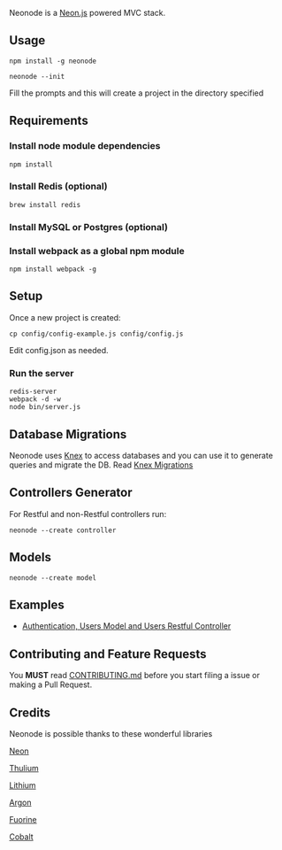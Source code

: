 Neonode is a [Neon.js][3] powered MVC stack.


## Usage

    npm install -g neonode

    neonode --init

Fill the prompts and this will create a project in the directory specified

## Requirements

### Install node module dependencies

    npm install

### Install Redis (optional)

    brew install redis


### Install MySQL or Postgres (optional)

### Install webpack as a global npm module

    npm install webpack -g

## Setup

Once a new project is created:

    cp config/config-example.js config/config.js

Edit config.json as needed.


### Run the server

    redis-server
    webpack -d -w
    node bin/server.js


## Database Migrations

Neonode uses [Knex][1] to access databases and you can use it to generate queries and migrate the DB. Read [Knex Migrations][2]

## Controllers Generator

For Restful and non-Restful controllers run:

    neonode --create controller

## Models

    neonode --create model

## Examples

* [Authentication, Users Model and Users Restful Controller][9]

## Contributing and Feature Requests

You **MUST** read [CONTRIBUTING.md](CONTRIBUTING.md) before you start filing a issue or making a Pull Request.

## Credits

Neonode is possible thanks to these wonderful libraries

[Neon][3]

[Thulium][4]

[Lithium][5]

[Argon][6]

[Fuorine][7]

[Cobalt][8]



[1]: http://knexjs.org/
[2]: http://knexjs.org/#Migrations
[3]: https://github.com/azendal/neon
[4]: https://github.com/freshout-dev/thulium
[5]: https://github.com/freshout-dev/lithium
[6]: https://github.com/sgarza/argon/tree/node-callback-convention
[7]: https://github.com/freshout-dev/fluorine
[8]: https://github.com/benbeltran/cobalt
[9]: https://github.com/sgarza/Neonode/wiki/Authentication-with-Passport,-Users-Model,-Users-Restful-Controller-Example

